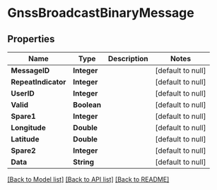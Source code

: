 # GnssBroadcastBinaryMessage
## Properties

| Name | Type | Description | Notes |
|------------ | ------------- | ------------- | -------------|
| **MessageID** | **Integer** |  | [default to null] |
| **RepeatIndicator** | **Integer** |  | [default to null] |
| **UserID** | **Integer** |  | [default to null] |
| **Valid** | **Boolean** |  | [default to null] |
| **Spare1** | **Integer** |  | [default to null] |
| **Longitude** | **Double** |  | [default to null] |
| **Latitude** | **Double** |  | [default to null] |
| **Spare2** | **Integer** |  | [default to null] |
| **Data** | **String** |  | [default to null] |

[[Back to Model list]](../README.md#documentation-for-models) [[Back to API list]](../README.md#documentation-for-api-endpoints) [[Back to README]](../README.md)

